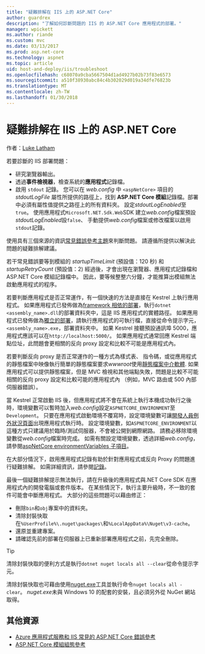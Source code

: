 ```yaml
---
title: "疑難排解在 IIS 上的 ASP.NET Core"
author: guardrex
description: "了解如何診斷問題的 IIS 的 ASP.NET Core 應用程式的部署。"
manager: wpickett
ms.author: riande
ms.custom: mvc
ms.date: 03/13/2017
ms.prod: asp.net-core
ms.technology: aspnet
ms.topic: article
uid: host-and-deploy/iis/troubleshoot
ms.openlocfilehash: c68070a9cba5667504d1ad4927b02b73f83e6573
ms.sourcegitcommit: a510f38930abc84c4b302029d019a34dfe76823b
ms.translationtype: MT
ms.contentlocale: zh-TW
ms.lasthandoff: 01/30/2018
---
```

# <a name="troubleshoot-aspnet-core-on-iis"></a>疑難排解在 IIS 上的 ASP.NET Core

作者：[Luke Latham](https://github.com/guardrex)

若要診斷的 IIS 部署問題：

* 研究瀏覽器輸出。
* 透過**事件檢視器**，檢查系統的**應用程式**記錄檔。
* 啟用 `stdout` 記錄。 您可以在 *web.config* 中 `<aspNetCore>` 項目的 *stdoutLogFile* 屬性所提供的路徑上，找到 **ASP.NET Core 模組**記錄檔。部署中必須有屬性值提供之路徑上的所有資料夾。 設定*stdoutLogEnabled*至`true`。 使用應用程式`Microsoft.NET.Sdk.Web`SDK 建立*web.config*檔案預設*stdoutLogEnabled*設`false`、 手動提供*web.config*檔案或修改檔案以啟用`stdout`記錄。

使用具有三個來源的資訊[常見錯誤參考主題](xref:host-and-deploy/azure-iis-errors-reference)來判斷問題。 請遵循所提供以解決此問題的疑難排解建議。

若干常見錯誤要等到模組的 *startupTimeLimit* (預設值：120 秒) 和 *startupRetryCount* (預設值：2) 經過後，才會出現在瀏覽器、應用程式記錄檔和 ASP.NET Core 模組記錄檔中。 因此，要等候整整六分鐘，才能推算出模組無法啟動應用程式的程序。

若要判斷應用程式是否正常運作，有一個快速的方法是直接在 Kestrel 上執行應用程式。 如果應用程式已發佈做為[framework 相依的部署](/dotnet/core/deploying/#framework-dependent-deployments-fdd)，執行`dotnet <assembly_name>.dll`的部署資料夾中，這是 IIS 應用程式的實體路徑。 如果應用程式已發佈做為[獨立的部署](/dotnet/core/deploying/#self-contained-deployments-scd)，請執行應用程式的可執行檔，直接從命令提示字元， `<assembly_name>.exe`，部署資料夾中。 如果 Kestrel 接聽預設通訊埠 5000，應用程式應該可以在`http://localhost:5000/`。 如果應用程式通常回應 Kestrel 端點位址，此問題會更相關的反向 proxy 設定和比較不可能是應用程式內。

若要判斷反向 proxy 是否正常運作的一種方式為樣式表、 指令碼，或從應用程式的靜態檔案中映像執行簡單的靜態檔案要求*wwwroot*使用[靜態檔案中介軟體](xref:fundamentals/static-files). 如果應用程式可以提供靜態檔案，但是 MVC 檢視和其他端點失敗，問題是比較不可能相關的反向 proxy 設定和比較可能的應用程式內 （例如，MVC 路由或 500 內部伺服器錯誤）。

當 Kestrel 正常啟動 IIS 後，但應用程式將不會在系統上執行本機成功執行之後時，環境變數可以暫時加入*web.config*設定`ASPNETCORE_ENVIRONMENT`至`Development`。 只要在應用程式啟動環境不覆寫時，設定環境變數可讓[開發人員例外狀況頁面](xref:fundamentals/error-handling)出現應用程式執行時。 設定環境變數，如`ASPNETCORE_ENVIRONMENT`以這種方式只建議用於臨時/測試伺服器，不會被公開到網際網路。 請務必移除環境變數從*web.config*檔案時完成。 如需有關設定環境變數，透過詳細*web.config*，請參閱[aspNetCore environmentVariables 子項目](xref:host-and-deploy/aspnet-core-module#setting-environment-variables)。

在大部分情況下，啟用應用程式記錄有助於針對應用程式或反向 Proxy 的問題進行疑難排解。 如需詳細資訊，請參閱[記錄](xref:fundamentals/logging/index)。

最後一個疑難排解提示無法執行，請在升級後的應用程式與.NET Core SDK 在應用程式內的開發電腦或套件版本。 在某些情況下，執行主要升級時，不一致的套件可能會中斷應用程式。 大部分的這些問題可以藉由修正：

* 刪除`bin`和`obj`專案中的資料夾。
* 清除封裝快取在`%UserProfile%\.nuget\packages\`和`%LocalAppData%\Nuget\v3-cache`。
* 還原並重建專案。
* 請確認先前的部署在伺服器上已重新部署應用程式之前，先完全刪除。

> [!TIP]
> 清除封裝快取的便利方式是執行`dotnet nuget locals all --clear`從命令提示字元。
> 
> 清除封裝快取也可藉由使用[nuget.exe](https://www.nuget.org/downloads)工具並執行命令`nuget locals all -clear`。 *nuget.exe*未與 Windows 10 的配套的安裝，且必須另外從 NuGet 網站取得。
<!--
> [!TIP]
> A convenient way to clear package caches is to:
>
> * Obtain the *NuGet.exe* tool from [NuGet.org](https://www.nuget.org/).
> * Add the path to *NuGet.exe* to the system PATH.
> * Execute `nuget locals all -clear` from a command prompt.
>
> Alternatively, execute `dotnet nuget locals all --clear` from a command prompt without obtaining *NuGet.exe*. -->

## <a name="additional-resources"></a>其他資源

* [Azure 應用程式服務和 IIS 常見的 ASP.NET Core 錯誤參考](xref:host-and-deploy/azure-iis-errors-reference)
* [ASP.NET Core 模組組態參考](xref:host-and-deploy/aspnet-core-module)
